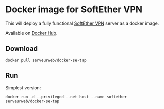 # Docker image for SoftEther VPN

This will deploy a fully functional [SoftEther VPN](https://www.softether.org) server as a docker image.

Available on [Docker Hub](https://registry.hub.docker.com/u/serveurweb/docker-se-tap/).

## Download

    docker pull serveurweb/docker-se-tap

## Run


Simplest version:

    docker run -d --privileged --net host --name softether serveurweb/docker-se-tap